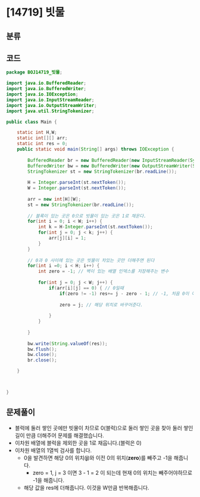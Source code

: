 # [14719] 빗물

## 분류
>

## 코드
```java
package BOJ14719_빗물;

import java.io.BufferedReader;
import java.io.BufferedWriter;
import java.io.IOException;
import java.io.InputStreamReader;
import java.io.OutputStreamWriter;
import java.util.StringTokenizer;

public class Main {

	static int H,W;
	static int[][] arr;
	static int res = 0;
	public static void main(String[] args) throws IOException {
		
		BufferedReader br = new BufferedReader(new InputStreamReader(System.in));
		BufferedWriter bw = new BufferedWriter(new OutputStreamWriter(System.out));
		StringTokenizer st = new StringTokenizer(br.readLine());
		
		H = Integer.parseInt(st.nextToken());
		W = Integer.parseInt(st.nextToken());
		
		arr = new int[H][W];
		st = new StringTokenizer(br.readLine());
		
		// 블록이 있는 곳은 0으로 빗물이 있는 곳은 1로 채운다.
		for(int i = 0; i < W; i++) {
			int k = H-Integer.parseInt(st.nextToken());
			for(int j = 0; j < k; j++) {
				arr[j][i] = 1;
			}
		}
		
		// 0과 0 사이에 있는 곳은 빗물이 차있는 곳만 더해주면 된다
		for(int i =0; i < H; i++) {
			int zero = -1; // 벽이 있는 배열 인덱스를 저장해주는 변수
			
			for(int j = 0; j < W; j++) {
				if(arr[i][j] == 0) { // 0일때
					if(zero != -1) res+= j - zero - 1; // -1, 처음 0이 아니면 해당 위치의 0과 이전위치의 0을 빼고 -1해준다
					
					zero = j; // 해당 위치로 바꾸어준다.
					
				}
			}
					
		}
		
		bw.write(String.valueOf(res));
		bw.flush();
		bw.close();
		br.close();

	}



}

```

## 문제풀이

- 블럭에 둘러 쌓인 곳에만 빗물이 차므로 0(블럭)으로 둘러 쌓인 곳을 찾아 둘러 쌓인 길이 만큼 더해주어 문제를 해결했습니다.
- 이차원 배열에 블럭을 제외한 곳을 1로 채웁니다.(블럭은 0)
- 이차원 배열의 1열씩 검사를 합니다.
  - 0을 발견하면 해당 0의 위치(**j**)와 이전 0의 위치(**zero**)를 빼주고 -1을 해줍니다.
    - zero = 1, j = 3 이면 3 - 1  = 2 이 되는데 현재 0의 위치는 빼주어야하므로 -1을 해줍니다.
  - 해당 값을 res에 더해줍니다. 이것을 W만큼 반복해줍니다.